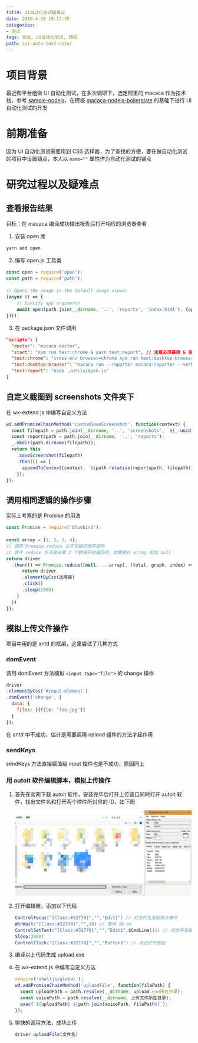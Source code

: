 ```yaml
---
title: UI自动化测试疑难点
date: 2019-4-16 19:17:35
categories:
- 测试
tags: 测试, UI自动化测试, 预研
path: /ui-auto-test-note/
---
```


# 项目背景

最近帮平台组做 UI 自动化测试，在多次调研下，选定阿里的 macaca 作为技术栈，参考 [sample-nodejs](https://github.com/macaca-sample/sample-nodejs)，在模板 [macaca-nodejs-boilerplate](https://github.com/macaca-sample/macaca-nodejs-boilerplate) 的基础下进行 UI 自动化测试的开发

# 前期准备

因为 UI 自动化测试需要用到 CSS 选择器，为了查找的方便，要在做自动化测试的项目中设置锚点，本人以 `name=""` 属性作为自动化测试的锚点

# 研究过程以及疑难点

## 查看报告结果

目标：在 macaca 编译成功输出报告后打开相应的浏览器查看

1. 安装 open 库

```bash
yarn add open
```

2. 编写 open.js 工具类

```js
const open = require('open');
const path = require('path');
 
// Opens the image in the default image viewer
(async () => {
    // Specify app arguments
    await open(path.join(__dirname, '..', 'reports', 'index.html'), {app: 'chrome'});
})();
```

3. 在 package.json 文件调用

```json
"scripts": {
  "doctor": "macaca doctor",
  "start": "npm run test:chrome & yarn test:report", // 注意必须要用 & 否则测试失败后不会调用
  "test:chrome": "cross-env browser=chrome npm run test:desktop-browser",
  "test:desktop-browser": "macaca run --reporter macaca-reporter --verbose -d ./test/index.js",
  "test:report": "node ./utils/open.js"
}
```

## 自定义截图到 screenshots 文件夹下

在 wx-extend.js 中编写自定义方法

```js
wd.addPromiseChainMethod('customSaveScreenshot', function(context) {
  const filepath = path.join(__dirname, '..', 'screenshots', `${_.uuid()}.png`);
  const reportspath = path.join(__dirname, '..', 'reports');
  _.mkdir(path.dirname(filepath));
  return this
    .saveScreenshot(filepath)
    .then(() => {
      appendToContext(context, `${path.relative(reportspath, filepath)}`);
    });
});
```

## 调用相同逻辑的操作步骤

实际上考察的是 Promise 的用法

```js
const Promise = require('bluebird');

const array = [1, 2, 3, 4];
// 调用 Promise.reduce 以实现链式顺序调用
// 其中 reduce 方法是从第 2 个数据开始遍历的，故需要在 array 前加 null
return driver
  .then(() => Promise.reduce([null, ...array], (total, graph, index) => {
      return driver
      .elementByCss(选择器)
      .click()
      .sleep(1000)
    }
  ))
});
```

## 模拟上传文件操作

项目中用的是 antd 的框架，这里尝试了几种方式

### domEvent

调用 domEvent 方法模拟 `<input type="file">` 的 change 操作

```js
driver
.elementByCss('#input-element')
.domEvent('change', {
  data: {
    files: [{file: 'foo.jpg'}]
  }
});
```

在 antd 中不成功，估计是需要调用 upload 组件的方法才起作用

### sendKeys

sendKeys 方法直接赋值给 input 控件也是不成功，原因同上

### 用 autoit 软件编辑脚本，模拟上传操作

1. 首先在官网下载 autoit 软件，安装完毕后打开上传窗口同时打开 autoit 软件，找出文件名和打开两个控件所对应的 ID，如下图

    ![](2019-04-16-19-57-29.png)

2. 打开编辑器，添加以下代码

    ```c#
    ControlFocus("[Class:#32770]","","Edit1") // 对文件名发起焦点事件
    WinWait("[Class:#32770]","",10) // 等待 10 ms
    ControlSetText("[Class:#32770]","","Edit1",$CmdLine[1]) // 对文件名赋值，其中 $CmdLine[1] 代表调用命令的第一个参数
    Sleep(2000)
    ControlClick("[Class:#32770]","","Button1") // 点击打开按钮
    ```

3. 编译以上代码生成 upload.exe

4. 在 wx-extend.js 中编写自定义方法

    ```js
    require('shelljs/global');
    wd.addPromiseChainMethod('uploadFile', function(filePath) {
      const uploadPath = path.resolve(__dirname, upload.exe所在目录);
      const voicePath = path.resolve(__dirname, 上传文件所在目录);
      exec(`${uploadPath} ${path.join(voicePath, filePath)}`);
    });
    ```

5. 愉快的调用方法，成功上传

    ```js
    driver.uploadFile(文件名)
    ```


